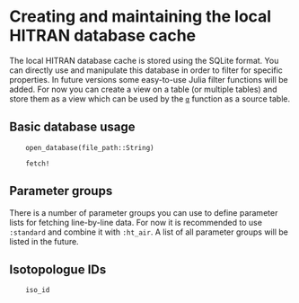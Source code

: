 # Creating and maintaining the local HITRAN database cache

The local HITRAN database cache is stored using the SQLite format.
You can directly use and manipulate this database in order to filter for specific properties.
In future versions some easy-to-use Julia filter functions will be added. For now you can
create a view on a table (or multiple tables) and store them as a view which can be used
by the [`α`](@ref) function as a source table.

## Basic database usage

```@docs
    open_database(file_path::String)
``` 

```@docs
    fetch!
``` 

## Parameter groups

There is a number of parameter groups you can use to define parameter lists for fetching line-by-line data.
For now it is recommended to use `:standard` and combine it with `:ht_air`. A list of all parameter groups
will be listed in the future.

## Isotopologue IDs

```@docs
    iso_id
``` 